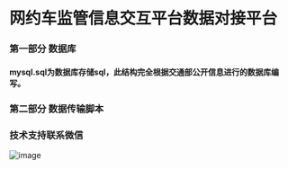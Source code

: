 # 网约车监管信息交互平台数据对接平台

### 第一部分  数据库
#### mysql.sql为数据库存储sql，此结构完全根据交通部公开信息进行的数据库编写。


### 第二部分  数据传输脚本

### 技术支持联系微信
![image](https://bj.bcebos.com/v1/dachefile/webimages/wximg.jpg)
